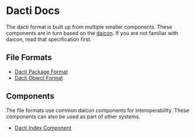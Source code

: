 # Dacti Docs

The dacti format is built up from multiple smaller components. These components are in turn based on the [daicon](https://github.com/open-mv-sandbox/daicon). If you are not familiar with daicon, read that specification first.

## File Formats

- [Dacti Package Format](formats/dacti-pack.md)
- [Dacti Object Format](formats/dacti-obj.md)

## Components

The file formats use common daicon components for interoperability. These components can also be used as part of other systems.

- [Dacti Index Component](interfaces/dacti-index.md)
